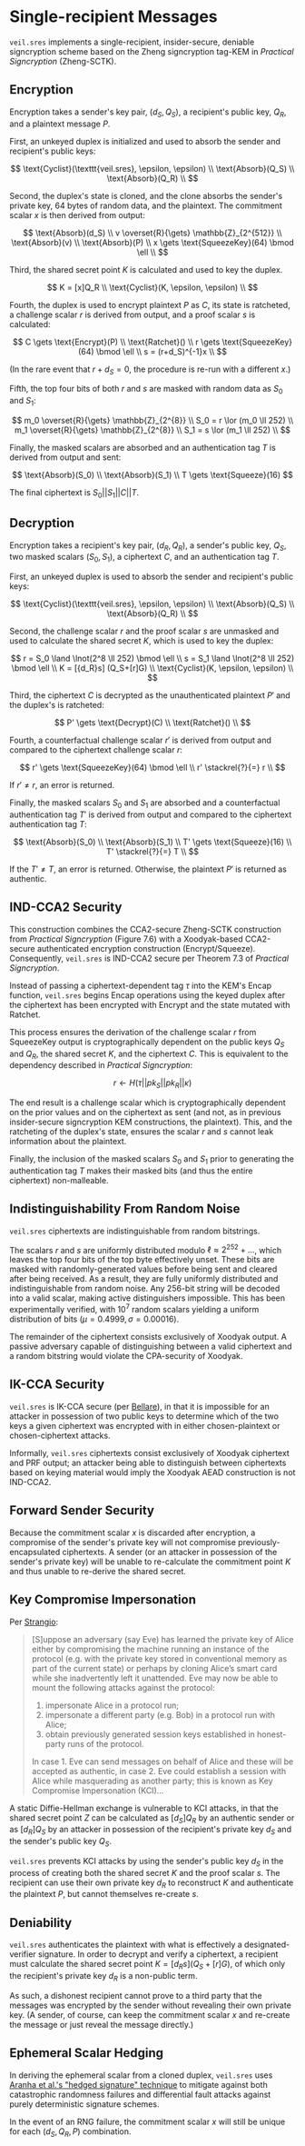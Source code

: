 # Single-recipient Messages

`veil.sres` implements a single-recipient, insider-secure, deniable signcryption scheme based on the Zheng signcryption
tag-KEM in _Practical Signcryption_ (Zheng-SCTK).

## Encryption

Encryption takes a sender's key pair, $(d_S, Q_S)$, a recipient's public key, $Q_R$, and a plaintext message $P$.

First, an unkeyed duplex is initialized and used to absorb the sender and recipient's public keys:

$$
\text{Cyclist}(\texttt{veil.sres}, \epsilon, \epsilon) \\
\text{Absorb}(Q_S) \\
\text{Absorb}(Q_R) \\
$$

Second, the duplex's state is cloned, and the clone absorbs the sender's private key, 64 bytes of random data, and the
plaintext. The commitment scalar $x$ is then derived from output:

$$
\text{Absorb}(d_S) \\
v \overset{R}{\gets} \mathbb{Z}_{2^{512}} \\
\text{Absorb}(v) \\
\text{Absorb}(P) \\
x \gets \text{SqueezeKey}(64) \bmod \ell \\
$$

Third, the shared secret point $K$ is calculated and used to key the duplex.

$$
K = [x]Q_R \\
\text{Cyclist}(K, \epsilon, \epsilon) \\
$$

Fourth, the duplex is used to encrypt plaintext $P$ as $C$, its state is ratcheted, a challenge scalar $r$ is derived
from output, and a proof scalar $s$ is calculated:

$$
C \gets \text{Encrypt}(P) \\
\text{Ratchet}() \\
r \gets \text{SqueezeKey}(64) \bmod \ell \\
s = (r+d_S)^{-1}x \\
$$

(In the rare event that $r+d_S=0$, the procedure is re-run with a different $x$.)

Fifth, the top four bits of both $r$ and $s$ are masked with random data as $S_0$ and $S_1$:

$$
m_0 \overset{R}{\gets} \mathbb{Z}_{2^{8}} \\
S_0 = r \lor (m_0 \ll 252) \\
m_1 \overset{R}{\gets} \mathbb{Z}_{2^{8}} \\
S_1 = s \lor (m_1 \ll 252) \\
$$

Finally, the masked scalars are absorbed and an authentication tag $T$ is derived from output and sent:

$$
\text{Absorb}(S_0) \\
\text{Absorb}(S_1) \\
T \gets \text{Squeeze}(16)
$$

The final ciphertext is $S_0 || S_1 || C || T$.

## Decryption

Encryption takes a recipient's key pair, $(d_R, Q_R)$, a sender's public key, $Q_S$, two masked scalars
$(S_0, S_1)$, a ciphertext $C$, and an authentication tag $T$.

First, an unkeyed duplex is used to absorb the sender and recipient's public keys:

$$
\text{Cyclist}(\texttt{veil.sres}, \epsilon, \epsilon) \\
\text{Absorb}(Q_S) \\
\text{Absorb}(Q_R) \\
$$

Second, the challenge scalar $r$ and the proof scalar $s$ are unmasked and used to calculate the shared secret $K$,
which is used to key the duplex:

$$
r = S_0 \land \lnot(2^8 \ll 252) \bmod \ell \\
s = S_1 \land \lnot(2^8 \ll 252) \bmod \ell \\
K = [{d_R}s] (Q_S+[r]G) \\
\text{Cyclist}(K, \epsilon, \epsilon) \\
$$

Third, the ciphertext $C$ is decrypted as the unauthenticated plaintext $P'$ and the duplex's is ratcheted:

$$
P' \gets \text{Decrypt}(C) \\
\text{Ratchet}() \\
$$

Fourth, a counterfactual challenge scalar $r'$ is derived from output and compared to the ciphertext challenge scalar
$r$:

$$
r' \gets \text{SqueezeKey}(64) \bmod \ell \\
r' \stackrel{?}{=} r \\
$$

If $r' \not = r$, an error is returned.

Finally, the masked scalars $S_0$ and $S_1$ are absorbed and a counterfactual authentication tag $T'$ is derived from
output and compared to the ciphertext authentication tag $T$:

$$
\text{Absorb}(S_0) \\
\text{Absorb}(S_1) \\
T' \gets \text{Squeeze}(16) \\
T' \stackrel{?}{=} T \\
$$

If the $T' \not = T$, an error is returned. Otherwise, the plaintext $P'$ is returned as authentic.

## IND-CCA2 Security

This construction combines the CCA2-secure Zheng-SCTK construction from _Practical Signcryption_ (Figure 7.6) with a
Xoodyak-based CCA2-secure authenticated encryption construction ($\text{Encrypt}$/$\text{Squeeze}$). Consequently,
`veil.sres` is IND-CCA2 secure per Theorem 7.3 of _Practical Signcryption_.

Instead of passing a ciphertext-dependent tag $\tau$ into the KEM's $\text{Encap}$ function, `veil.sres` begins
$\text{Encap}$ operations using the keyed duplex after the ciphertext has been encrypted with $\text{Encrypt}$ and the
state mutated with $\text{Ratchet}$.

This process ensures the derivation of the challenge scalar $r$ from $\text{SqueezeKey}$ output is cryptographically
dependent on the public keys $Q_S$ and $Q_R$, the shared secret $K$, and the ciphertext $C$. This is equivalent to the
dependency described in _Practical Signcryption_:

$$r \gets H(\tau || {pk}_S || {pk}_R || \kappa)$$

The end result is a challenge scalar which is cryptographically dependent on the prior values and on the ciphertext as
sent (and not, as in previous insider-secure signcryption KEM constructions, the plaintext). This, and the ratcheting of
the duplex's state, ensures the scalar $r$ and $s$ cannot leak information about the plaintext.

Finally, the inclusion of the masked scalars $S_0$ and $S_1$ prior to generating the authentication tag $T$ makes their
masked bits (and thus the entire ciphertext) non-malleable.

## Indistinguishability From Random Noise

`veil.sres` ciphertexts are indistinguishable from random bitstrings.

The scalars $r$ and $s$ are uniformly distributed modulo $\ell \approx 2^{252} + \dots$,
which leaves the top four bits of the top byte effectively unset. These bits are masked with randomly-generated values
before being sent and cleared after being received. As a result, they are fully uniformly distributed and
indistinguishable from random noise. Any 256-bit string will be decoded into a valid scalar, making active
distinguishers impossible. This has been experimentally verified, with $10^7$ random scalars yielding a uniform
distribution of bits ($\mu=0.4999,\sigma=0.00016$).

The remainder of the ciphertext consists exclusively of Xoodyak output. A passive adversary capable of distinguishing
between a valid ciphertext and a random bitstring would violate the CPA-security of Xoodyak.

## IK-CCA Security

`veil.sres` is IK-CCA secure (per [Bellare][ik-cca]), in that it is impossible for an attacker in possession of two
public keys to determine which of the two keys a given ciphertext was encrypted with in either chosen-plaintext or
chosen-ciphertext attacks.

Informally, `veil.sres` ciphertexts consist exclusively of Xoodyak ciphertext and PRF output; an attacker being able to
distinguish between ciphertexts based on keying material would imply the Xoodyak AEAD construction is not IND-CCA2.

## Forward Sender Security

Because the commitment scalar $x$ is discarded after encryption, a compromise of the sender's private key will not
compromise previously-encapsulated ciphertexts. A sender (or an attacker in possession of the sender's private key) will
be unable to re-calculate the commitment point $K$ and thus unable to re-derive the shared secret.

## Key Compromise Impersonation

Per [Strangio][kci]:

> \[S\]uppose an adversary (say Eve) has learned the private key of Alice either by compromising the machine running an
> instance of the protocol (e.g. with the private key stored in conventional memory as part of the current state) or
> perhaps by cloning Alice’s smart card while she inadvertently left it unattended. Eve may now be able to mount the
> following attacks against the protocol:
>
> 1. impersonate Alice in a protocol run;
> 2. impersonate a different party (e.g. Bob) in a protocol run with Alice;
> 3. obtain previously generated session keys established in honest-party runs of the protocol.
>
> In case 1. Eve can send messages on behalf of Alice and these will be accepted as authentic, in case 2. Eve could
> establish a session with Alice while masquerading as another party; this is known as Key Compromise Impersonation
> (KCI)...

A static Diffie-Hellman exchange is vulnerable to KCI attacks, in that the shared secret point ${Z}$ can be calculated
as $[{d_S}]{Q_R}$ by an authentic sender or as $[{d_R}]{Q_S}$ by an attacker in possession of the recipient's private
key $d_S$ and the sender's public key $Q_S$.

`veil.sres` prevents KCI attacks by using the sender's public key $d_S$ in the process of creating both the shared
secret $K$ and the proof scalar $s$. The recipient can use their own private key $d_R$ to reconstruct $K$ and
authenticate the plaintext $P$, but cannot themselves re-create $s$.

## Deniability

`veil.sres` authenticates the plaintext with what is effectively a designated-verifier signature. In order to decrypt
and verify a ciphertext, a recipient must calculate the shared secret point $K=[{d_R}s] (Q_S+[r]G)$, of which only the
recipient's private key $d_R$ is a non-public term.

As such, a dishonest recipient cannot prove to a third party that the messages was encrypted by the sender without
revealing their own private key. (A sender, of course, can keep the commitment scalar $x$ and re-create the message or
just reveal the message directly.)

## Ephemeral Scalar Hedging

In deriving the ephemeral scalar from a cloned duplex, `veil.sres` uses [Aranha et al.'s
"hedged signature" technique][hedge] to mitigate against both catastrophic randomness failures and differential fault
attacks against purely deterministic signature schemes.

In the event of an RNG failure, the commitment scalar $x$ will still be unique for each $(d_S, Q_R, P)$ combination.

[ik-cca]: https://iacr.org/archive/asiacrypt2001/22480568.pdf

[kci]: https://eprint.iacr.org/2006/252.pdf

[hedge]: https://eprint.iacr.org/2019/956.pdf
